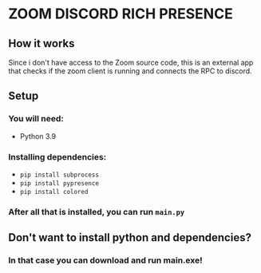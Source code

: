 # ZOOM DISCORD RICH PRESENCE
## How it works
Since i don't have access to the Zoom source code, this is an external app that checks if the zoom client is running and connects the RPC to discord.

## Setup
### You will need:
- Python 3.9
### Installing dependencies:
- `pip install subprocess`
- `pip install pypresence`
- `pip install colored`

### After all that is installed, you can run `main.py`

## Don't want to install python and dependencies?
### In that case you can download and run main.exe!